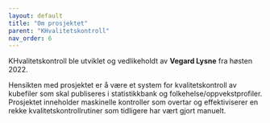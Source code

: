 ```yaml
---
layout: default
title: "Om prosjektet" 
parent: "KHvalitetskontroll"
nav_order: 6
---
```


KHvalitetskontroll ble utviklet og vedlikeholdt av **Vegard Lysne** fra høsten 2022. 

Hensikten med prosjektet er å være et system for kvalitetskontroll av kubefiler som skal publiseres i statistikkbank og folkehelse/oppvekstprofiler. Prosjektet inneholder maskinelle kontroller som overtar og effektiviserer en rekke kvalitetskontrollrutiner som tidligere har vært gjort manuelt. 